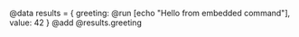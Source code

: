 @data results = {
  greeting: @run [echo "Hello from embedded command"],
  value: 42
}
@add @results.greeting